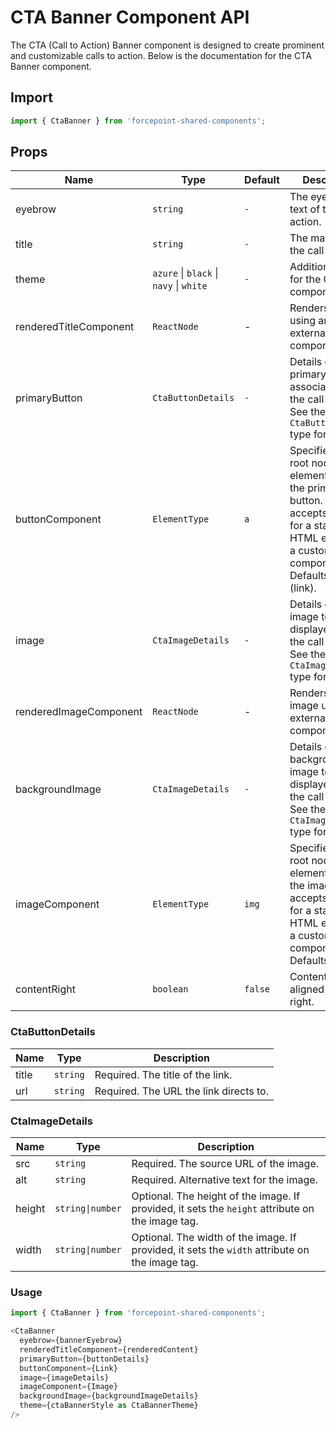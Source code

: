 # CTA Banner Component API

The CTA (Call to Action) Banner component is designed to create prominent and customizable calls to action. Below is the documentation for the CTA Banner component.

## Import

```javascript
import { CtaBanner } from 'forcepoint-shared-components';
```

## Props

| Name | Type | Default | Description |
| --- | --- | --- | --- |
| eyebrow | `string` | `-` | The eyebrow text of the call to action. |
| title | `string` | `-` | The main text of the call to action. |
| theme | `azure` \| `black` \| `navy` \| `white` | `-` | Additional theme for the CTA component. |
| renderedTitleComponent | `ReactNode` | - | Renders the title using and external component. |
| primaryButton | `CtaButtonDetails` | `-` | Details of the primary button associated with the call to action. See the `CtaButtonDetails` type for details. |
| buttonComponent | `ElementType` | `a` | Specifies the root node's element type for the primary button. It accepts a string for a standard HTML element or a custom component. Defaults to a (link). |
| image | `CtaImageDetails` | `-` | Details of the image to be displayed within the call to action. See the `CtaImageDetails` type for details. |
| renderedImageComponent | `ReactNode` | - | Renders the image using and external component. |
| backgroundImage | `CtaImageDetails` | `-` | Details of the background image to be displayed within the call to action. See the `CtaImageDetails` type for details. |
| imageComponent | `ElementType` | `img` | Specifies the root node's element type for the image. It accepts a string for a standard HTML element or a custom component. Defaults to `img`. |
| contentRight | `boolean` | `false` | Content will be aligned to the right. |



### CtaButtonDetails

| Name | Type | Description |
| --- | --- | --- |
| title | `string` | Required. The title of the link. |
| url | `string` | Required. The URL the link directs to. |

### CtaImageDetails

| Name | Type | Description |
| --- | --- | --- |
| src | `string` | Required. The source URL of the image. |
| alt | `string` | Required. Alternative text for the image. |
| height | `string\|number`  | Optional. The height of the image. If provided, it sets the `height` attribute on the image tag. |
| width | `string\|number` | Optional. The width of the image. If provided, it sets the `width` attribute on the image tag. |

### Usage

```javascript
import { CtaBanner } from 'forcepoint-shared-components';

<CtaBanner
  eyebrow={bannerEyebrow}
  renderedTitleComponent={renderedContent}
  primaryButton={buttonDetails}
  buttonComponent={Link}
  image={imageDetails}
  imageComponent={Image}
  backgroundImage={backgroundImageDetails}
  theme={ctaBannerStyle as CtaBannerTheme}
/>
```
